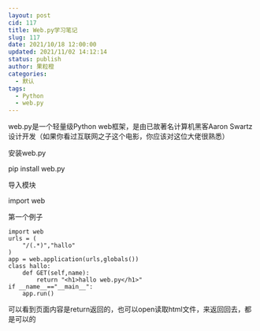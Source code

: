 ```yaml
---
layout: post
cid: 117
title: Web.py学习笔记
slug: 117
date: 2021/10/18 12:00:00
updated: 2021/11/02 14:12:14
status: publish
author: 果粒橙
categories: 
  - 默认
tags: 
  - Python
  - web.py
---
```



web.py是一个轻量级Python web框架，是由已故著名计算机黑客Aaron Swartz设计开发（如果你看过互联网之子这个电影，你应该对这位大佬很熟悉）


安装web.py

pip install  web.py


导入模块

import web




第一个例子

    import web
    urls = (
        "/(.*)","hallo"
    )
    app = web.application(urls,globals())
    class hallo:
        def GET(self,name):
            return "<h1>hallo web.py</h1>"
    if __name__=="__main__":
        app.run()


可以看到页面内容是return返回的，也可以open读取html文件，来返回回去，都是可以的